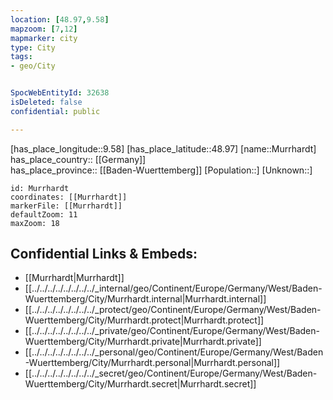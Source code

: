 ```yaml
---
location: [48.97,9.58] 
mapzoom: [7,12] 
mapmarker: city 
type: City
tags:
- geo/City


SpocWebEntityId: 32638
isDeleted: false
confidential: public

---
```

[has_place_longitude::9.58] 
[has_place_latitude::48.97] 
[name::Murrhardt] 
has_place_country:: [[Germany]]  
has_place_province:: [[Baden-Wuerttemberg]] 
[Population::] 
[Unknown::] 


```leaflet
id: Murrhardt
coordinates: [[Murrhardt]] 
markerFile: [[Murrhardt]] 
defaultZoom: 11 
maxZoom: 18
```


## Confidential Links & Embeds: 
- [[Murrhardt|Murrhardt]]  
- [[../../../../../../../../_internal/geo/Continent/Europe/Germany/West/Baden-Wuerttemberg/City/Murrhardt.internal|Murrhardt.internal]] 
- [[../../../../../../../../_protect/geo/Continent/Europe/Germany/West/Baden-Wuerttemberg/City/Murrhardt.protect|Murrhardt.protect]] 
- [[../../../../../../../../_private/geo/Continent/Europe/Germany/West/Baden-Wuerttemberg/City/Murrhardt.private|Murrhardt.private]] 
- [[../../../../../../../../_personal/geo/Continent/Europe/Germany/West/Baden-Wuerttemberg/City/Murrhardt.personal|Murrhardt.personal]] 
- [[../../../../../../../../_secret/geo/Continent/Europe/Germany/West/Baden-Wuerttemberg/City/Murrhardt.secret|Murrhardt.secret]] 
